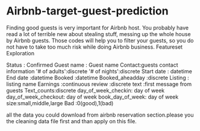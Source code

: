 # Airbnb-target-guest-prediction
Finding good guests is very important for Airbnb host. You probably have read a lot of terrible new about stealing stuff, messing up the whole house by Airbnb guests. Those codes will help you to filter your guests, so you do not have to take too much risk while doing Airbnb business.
Featureset Exploration

Status : Confirmed
Guest name : Guest name
Contact:guests contact information
'# of adults':discrete
'# of nights':discrete
Start date : datetime
End date :datetime
Booked :datetime
Booked_aheadday :discrete
Listing : listing name
Earnings :continuous
review :discrete
text :first message from guests
Text_counts:discrete
day_of_week_checkin: day of week
day_of_week_checkout: day of week
book_day_of_week: day of week
size:small,middle,large
Bad :0(good),1(bad)

all the data you could download from airbnb reservation section.please you the cleaning data file first and than apply on this file. 
